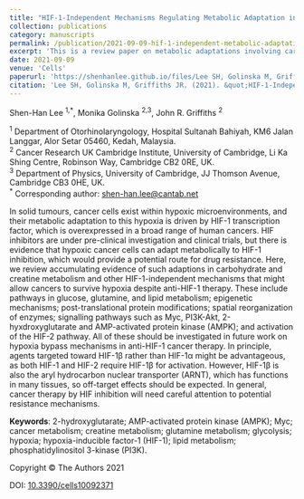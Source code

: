 ```yaml
---
title: "HIF-1-Independent Mechanisms Regulating Metabolic Adaptation in Hypoxic Cancer Cells"
collection: publications
category: manuscripts
permalink: /publication/2021-09-09-hif-1-independent-metabolic-adaptation-hypoxia-cancer
excerpt: 'This is a review paper on metabolic adaptations involving carbohydrate and creatinine metabolism and other hypoxia-inducible factor-1 (HIF-1)-independent mechanisms that enable cancers to survive hypoxia despite anti-HIF-1 therapy.'
date: 2021-09-09
venue: 'Cells'
paperurl: 'https://shenhanlee.github.io/files/Lee SH, Golinska M, Griffiths JR_Cells_2021.pdf'
citation: 'Lee SH, Golinska M, Griffiths JR. (2021). &quot;HIF-1-Independent Mechanisms Regulating Metabolic Adaptation in Hypoxic Cancer Cells.&quot; <i>Cells</i>. 10(9)2371.'  
---
```


Shen-Han Lee <sup>1,*</sup>, Monika Golinska <sup>2,3</sup>, John R. Griffiths <sup>2</sup>  

<sup>1</sup> Department of Otorhinolaryngology, Hospital Sultanah Bahiyah, KM6 Jalan Langgar, Alor Setar 05460, Kedah, Malaysia.  
<sup>2</sup> Cancer Research UK Cambridge Institute, University of Cambridge, Li Ka Shing Centre, Robinson Way, Cambridge CB2 0RE, UK.  
<sup>3</sup> Department of Physics, University of Cambridge, JJ Thomson Avenue, Cambridge CB3 0HE, UK.  
<sup>*</sup> Corresponding author: [shen-han.lee@cantab.net](mailto:shen-han.lee@cantab.net)  

In solid tumours, cancer cells exist within hypoxic microenvironments, and their metabolic adaptation to this hypoxia is driven by HIF-1 transcription factor, which is overexpressed in a broad range of human cancers. HIF inhibitors are under pre-clinical investigation and clinical trials, but there is evidence that hypoxic cancer cells can adapt metabolically to HIF-1 inhibition, which would provide a potential route for drug resistance. Here, we review accumulating evidence of such adaptions in carbohydrate and creatine metabolism and other HIF-1-independent mechanisms that might allow cancers to survive hypoxia despite anti-HIF-1 therapy. These include pathways in glucose, glutamine, and lipid metabolism; epigenetic mechanisms; post-translational protein modifications; spatial reorganization of enzymes; signalling pathways such as Myc, PI3K-Akt, 2-hyxdroxyglutarate and AMP-activated protein kinase (AMPK); and activation of the HIF-2 pathway. All of these should be investigated in future work on hypoxia bypass mechanisms in anti-HIF-1 cancer therapy. In principle, agents targeted toward HIF-1β rather than HIF-1α might be advantageous, as both HIF-1 and HIF-2 require HIF-1β for activation. However, HIF-1β is also the aryl hydrocarbon nuclear transporter (ARNT), which has functions in many tissues, so off-target effects should be expected. In general, cancer therapy by HIF inhibition will need careful attention to potential resistance mechanisms.

<b>Keywords</b>: 2-hydroxyglutarate; AMP-activated protein kinase (AMPK); Myc; cancer metabolism; creatine metabolism; glutamine metabolism; glycolysis; hypoxia; hypoxia-inducible factor-1 (HIF-1); lipid metabolism; phosphatidylinositol 3-kinase (PI3K).

Copyright © The Authors 2021  

DOI: [10.3390/cells10092371](https://doi.org/10.3390/cells10092371)  

